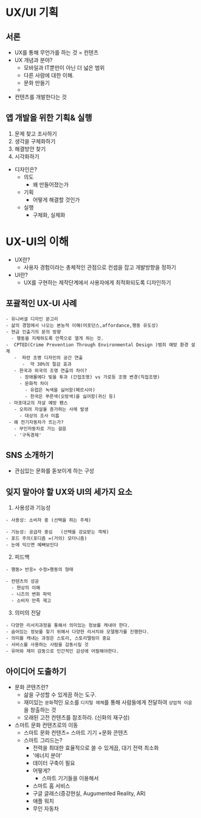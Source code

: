 # UX/UI 기획
## 서론
  - UX를 통해 무언가를 하는 것 = 컨텐츠
  - UX 개념과 분야?
    - 모바일과 IT뿐만이 아닌 더 넓은 범위
    - 다른 사람에 대한 이해.
    - 문화 만들기
    - 
  - 컨텐츠를 개발한다는 것

## 앱 개발을 위한 기획& 실행
1. 문제 찾고 조사하기
2. 생각을 구체화하기
3. 해결방안 찾기
4. 시각화하기
- 디자인은?
  - 의도
    - 왜 만들어졌는가
  - 기획
    - 어떻게 해결할 것인가
  - 실행
    - 구체화, 실체화
# UX-UI의 이해
  - UX란?
    - 사용자 경험이라는 총체적인 관점으로 컨셉을 잡고 개발방향을 정하기
  - UI란?
    - UX를 구현하는 제작단계에서 사용자에게 최적화되도록 디자인하기
  ## 포괄적인 UX-UI 사례
    - 유니버셜 디자인 문고리
    - 삶의 경험에서 나오는 본능적 이해(어포던스,affordance,행동 유도성)
    - 현금 인출기의 문의 방향
      - 행동을 지체하도록 안쪽으로 열게 하는 것.
    -  CPTED(Crime Prevention Through Environmental Design )범죄 예방 환경 설계
       -  파란 조명 디자인의 공간 연출
          -  약 30%의 절감 효과 
       - 한국과 외국의 조명 연출의 차이?
         - 장애물에다 빛을 투과 (간접조명) vs 가로등 조명 변경(직접조명)
         - 문화적 차이
           - 유럽은 녹색을 싫어함(페르시아)
           - 한국은 푸른색(오방색)을 싫어함(귀신 등)
     - 마포대교의 자살 예방 펜스
       - 오히려 자살율 증가하는 사례 발생
         - 대상의 조사 미흡
     - 왜 전기자동차가 뜨는가?
       - 무인자동차로 가는 걸음
       - '구독경제'
    
 ## SNS 소개하기
 - 관심있는 문화를 돋보이게 하는 구성
  
  ## 잊지 말아야 할 UX와 UI의 세가지 요소
  1.  사용성과 기능성
    
    - 사용성: 소비자 중 (선택을 하는 주체)
  
    - 기능성: 공급자 중심   (선택을 강요받는 객체)
    - 포드 주의(포디즘 =(거의) 모더니즘)
    - 눈에 익으면 예뻐보인다 
  2.  피드백
  
    - 행동> 반응> 수정>행동의 형태
  
    - 컨텐츠의 성공
      - 현상의 이해
      - 니즈의 변화 파악
      - 소비자 만족 제고
  
  3. 의미의 전달
    
    - 다양한 리서치과정을 통해서 의미있는 정보를 캐내야 한다.
    - 숨어있는 정보를 찾기 위해서 다양한 리서치와 모델평가를 진행한다.
    - 의미를 캐내는 과정은 스토리, 스토리텔링이 중요
    - 서비스를 사용하는 사람을 감동시킬 것
    - 유머와 재미 감동으로 인간적인 감성에 어필해야한다.
  ## 아이디어 도출하기
   - 문화 콘텐츠란?
     - 삶을 구성할 수 있게끔 하는 도구.
     - 재미있는 `문화`적인 요소를 `디지털 매체`를 통해 사람들에게 전달하여 `상업적 이윤`을 창출하는 것
     - 오래된 고전 컨텐츠를 참조하라. (신화의 재구성)
   - 스마트 문화 컨텐츠로의 이동
     - 스마트 문화 컨텐츠= 스마트 기기 +문화 콘텐츠
     - 스마트 그리드는?
       - 전력을 최대한 효율적으로 쓸 수 있게끔, 대기 전력 최소화 
       - '에너지 분야'
       - 데이터 구축이 필요
       - 어떻게?
         - 스마트 기기들을 이용해서
       - 스마트 홈 서비스
       - 구글 글래스(증강현실, Augumented Reality, AR)
       - 애플 워치 
       - 무인 자동차

